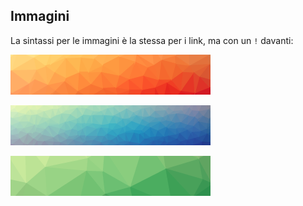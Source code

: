 Immagini
--------

La sintassi per le immagini è la stessa per i link, ma con un `!` davanti:

![testo alternativo](img/1.png "titolo dell'immagine")

![](img/2.png)

![ref]

[ref]: img/3.png